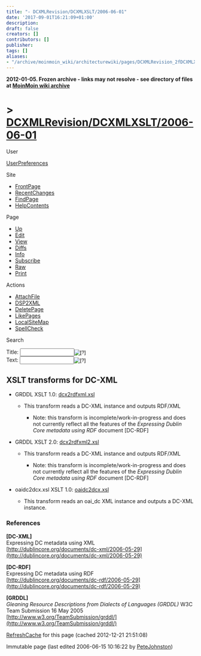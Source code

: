```yaml
---
title: "- DCXMLRevision/DCXMLXSLT/2006-06-01"
date: '2017-09-01T16:21:09+01:00'
description: 
draft: false
creators: []
contributors: []
publisher: 
tags: []
aliases:
- "/archive/moinmoin_wiki/architecturewiki/pages/DCXMLRevision_2fDCXMLXSLT_2f2006_2d06_2d01.html"
---
```


**2012-01-05. Frozen archive - links may not resolve - see directory of files at [MoinMoin wiki archive](/moinmoin-wiki-archive/)**

# > [DCXMLRevision/DCXMLXSLT/2006-06-01](http://dublincore.org/architecturewiki/DCXMLRevision_2fDCXMLXSLT_2f2006_2d06_2d01?action=fullsearch&value=%2F2006-06-01&literal=1&case=1&context=40 "Click here to do a full-text search for this title")

User

 [UserPreferences](http://dublincore.org/architecturewiki/UserPreferences)
  

Site

- [FrontPage](http://dublincore.org/architecturewiki/FrontPage)
- [RecentChanges](http://dublincore.org/architecturewiki/RecentChanges)
- [FindPage](http://dublincore.org/architecturewiki/FindPage)
- [HelpContents](http://dublincore.org/architecturewiki/HelpContents)

Page

- [Up](http://dublincore.org/architecturewiki/DCXMLRevision_2fDCXMLXSLT "Up")
- [Edit](http://dublincore.org/architecturewiki/DCXMLRevision_2fDCXMLXSLT_2f2006_2d06_2d01?action=edit "Edit")
- [View](http://dublincore.org/architecturewiki/DCXMLRevision_2fDCXMLXSLT_2f2006_2d06_2d01 "View")
- [Diffs](http://dublincore.org/architecturewiki/DCXMLRevision_2fDCXMLXSLT_2f2006_2d06_2d01?action=diff "Diffs")
- [Info](http://dublincore.org/architecturewiki/DCXMLRevision_2fDCXMLXSLT_2f2006_2d06_2d01?action=info "Info")
- [Subscribe](http://dublincore.org/architecturewiki/DCXMLRevision_2fDCXMLXSLT_2f2006_2d06_2d01?action=subscribe "Subscribe")
- [Raw](http://dublincore.org/architecturewiki/DCXMLRevision_2fDCXMLXSLT_2f2006_2d06_2d01?action=raw "Raw")
- [Print](http://dublincore.org/architecturewiki/DCXMLRevision_2fDCXMLXSLT_2f2006_2d06_2d01?action=print "Print")

Actions

- [AttachFile](http://dublincore.org/architecturewiki/DCXMLRevision_2fDCXMLXSLT_2f2006_2d06_2d01?action=AttachFile)
- [DSP2XML](http://dublincore.org/architecturewiki/DCXMLRevision_2fDCXMLXSLT_2f2006_2d06_2d01?action=DSP2XML)
- [DeletePage](http://dublincore.org/architecturewiki/DCXMLRevision_2fDCXMLXSLT_2f2006_2d06_2d01?action=DeletePage)
- [LikePages](http://dublincore.org/architecturewiki/DCXMLRevision_2fDCXMLXSLT_2f2006_2d06_2d01?action=LikePages)
- [LocalSiteMap](http://dublincore.org/architecturewiki/DCXMLRevision_2fDCXMLXSLT_2f2006_2d06_2d01?action=LocalSiteMap)
- [SpellCheck](http://dublincore.org/architecturewiki/DCXMLRevision_2fDCXMLXSLT_2f2006_2d06_2d01?action=SpellCheck)

Search

<form method="POST" action="/architecturewiki/DCXMLRevision_2fDCXMLXSLT_2f2006_2d06_2d01">
<p>
<input name="action" value="inlinesearch" type="hidden">
<input name="context" value="40" type="hidden">
Title: <input name="text_title" size="15" maxlength="50" type="text"><input src="DCXMLRevision_2fDCXMLXSLT_2f2006_2d06_2d01_files/moin-search.png" name="button_title" alt="[?]" type="image"><br>Text: <input name="text_full" size="15" maxlength="50" type="text"><input src="DCXMLRevision_2fDCXMLXSLT_2f2006_2d06_2d01_files/moin-search.png" name="button_full" alt="[?]" type="image">
</p>
</form>

## XSLT transforms for DC-XML

- GRDDL XSLT 1.0: [dcx2rdfxml.xsl](http://dublincore.org/architecturewiki/DCXMLRevision_2fDCXMLXSLT_2f2006_2d06_2d01?action=AttachFile&do=get&target=dcx2rdfxml.xsl)

  - This transform reads a DC-XML instance and outputs RDF/XML

    - Note: this transform is incomplete/work-in-progress and does not currently reflect all the features of the _Expressing Dublin Core metadata using RDF_ document [DC-RDF]

- GRDDL XSLT 2.0: [dcx2rdfxml2.xsl](http://dublincore.org/architecturewiki/DCXMLRevision_2fDCXMLXSLT_2f2006_2d06_2d01?action=AttachFile&do=get&target=dcx2rdfxml2.xsl)

  - This transform reads a DC-XML instance and outputs RDF/XML

    - Note: this transform is incomplete/work-in-progress and does not currently reflect all the features of the _Expressing Dublin Core metadata using RDF_ document [DC-RDF]

- oaidc2dcx.xsl XSLT 1.0: [oaidc2dcx.xsl](http://dublincore.org/architecturewiki/DCXMLRevision_2fDCXMLXSLT_2f2006_2d06_2d01?action=AttachFile&do=get&target=oaidc2dcx.xsl)

  - This transform reads an oai\_dc XML instance and outputs a DC-XML instance.

### References

<a id="DC-XML"></a>**[DC-XML]**  
Expressing DC metadata using XML  
 [http://dublincore.org/documents/dc-xml/2006-05-29](http://dublincore.org/documents/dc-xml/2006-05-29)

<a id="DC-RDF"></a>**[DC-RDF]**  
Expressing DC metadata using RDF  
 [http://dublincore.org/documents/dc-rdf/2006-05-29](http://dublincore.org/documents/dc-rdf/2006-05-29)

<a id="GRDDL"></a>**[GRDDL]**  
_Gleaning Resource Descriptions from Dialects of Languages (GRDDL)_ W3C Team Submission 16 May 2005  
 [http://www.w3.org/TeamSubmission/grddl/](http://www.w3.org/TeamSubmission/grddl/)

 [RefreshCache](http://dublincore.org/architecturewiki/DCXMLRevision_2fDCXMLXSLT_2f2006_2d06_2d01?action=refresh&arena=Page.py&key=DCXMLRevision_2fDCXMLXSLT_2f2006_2d06_2d01.text_html) for this page (cached 2012-12-21 21:51:08)  

Immutable page (last edited 2006-06-15 10:16:22 by [PeteJohnston](http://dublincore.org/architecturewiki/PeteJohnston))

